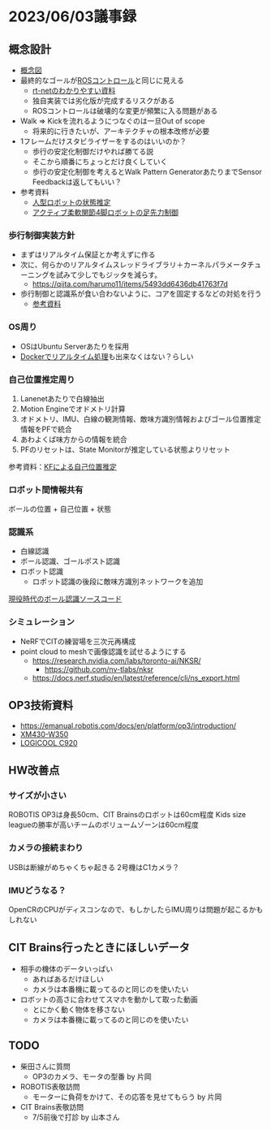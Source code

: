 # 2023/06/03議事録

## 概念設計
* [概念図](https://docs.google.com/presentation/d/1wIjPugkUAdvt_OQIjnh8dUanPGtUBc8qIvgNZuvNX6I/edit?usp=sharing)
* 最終的なゴールが[ROSコントロール](https://control.ros.org/master/index.html)と同じに見える
    * [rt-netのわかりやすい資料](https://rt-net.jp/humanoid/archives/3571)
    * 独自実装では劣化版が完成するリスクがある
    * ROSコントロールは破壊的な変更が頻繁に入る問題がある
* Walk => Kickを流れるようにつなぐのは一旦Out of scope
    * 将来的に行きたいが、アーキテクチャの根本改修が必要
* 1フレームだけスタビライザーをするのはいいのか？
    * 歩行の安定化制御だけやれば勝てる説
    * そこから順番にちょっとだけ良くしていく
    * 歩行の安定化制御を考えるとWalk Pattern GeneratorあたりまでSensor Feedbackは返してもいい？
* 参考資料
    * [人型ロボットの状態推定](https://www.jstage.jst.go.jp/article/jrsj/36/2/36_36_116/_pdf)
    * [アクティブ柔軟関節4脚ロボットの足先力制御](https://www.jstage.jst.go.jp/article/jacc/59/0/59_785/_pdf/-char/ja)

### 歩行制御実装方針
* まずはリアルタイム保証とか考えずに作る
* 次に、何らかのリアルタイムスレッドライブラリ＋カーネルパラメータチューニングを試みて少しでもジッタを減らす。
    * https://qiita.com/harumo11/items/5493dd6436db41763f7d
* 歩行制御と認識系が食い合わないように、コアを固定するなどの対処を行う
    * [参考資料](https://github.com/ros2-realtime-demo/pendulum/blob/149211076ca43a58daaa1b2a7a55fcd8e725a8e9/pendulum_bringup/launch/pendulum_bringup.launch.py#L43-L88)

### OS周り
* OSはUbuntu Serverあたりを採用
* [Dockerでリアルタイム処理](https://tshell.hatenablog.com/entry/2020/01/27/214125)も出来なくはない？らしい

### 自己位置推定周り
1. Lanenetあたりで白線抽出
2. Motion Engineでオドメトリ計算
3. オドメトリ、IMU、白線の観測情報、敵味方識別情報およびゴール位置推定情報をPFで統合
4. あわよくば味方からの情報を統合
5. PFのリセットは、State Monitorが推定している状態よりリセット

参考資料：[KFによる自己位置推定](https://www.amazon.co.jp/%E3%82%AB%E3%83%AB%E3%83%9E%E3%83%B3%E3%83%95%E3%82%A3%E3%83%AB%E3%82%BF%E3%81%AE%E5%9F%BA%E7%A4%8E%E3%81%A8%E5%AE%9F%E8%A3%85-%E8%87%AA%E5%8B%95%E9%81%8B%E8%BB%A2%E3%83%BB%E7%A7%BB%E5%8B%95%E3%83%AD%E3%83%9C%E3%83%83%E3%83%88%E3%83%BB%E9%89%84%E9%81%93%E3%81%B8%E3%81%AE%E5%AE%9F%E8%B7%B5%E3%81%BE%E3%81%A7-%E8%A8%AD%E8%A8%88%E6%8A%80%E8%A1%93%E3%82%B7%E3%83%AA%E3%83%BC%E3%82%BA-%E7%B6%B1%E5%B3%B6-%E5%9D%87/dp/4910558039)


### ロボット間情報共有
ボールの位置 + 自己位置 + 状態

### 認識系
* 白線認識
* ボール認識、ゴールポスト認識
* ロボット認識
    * ロボット認識の後段に敵味方識別ネットワークを追加

[現役時代のボール認識ソースコード](https://github.com/hakuturu583/robocup_packages/blob/master/robocup_object_detector/script/ball_detector.py)

### シミュレーション
* NeRFでCITの練習場を三次元再構成
* point cloud to meshで画像認識を試せるようにする
    * https://research.nvidia.com/labs/toronto-ai/NKSR/
        * https://github.com/nv-tlabs/nksr
    * https://docs.nerf.studio/en/latest/reference/cli/ns_export.html

## OP3技術資料
* https://emanual.robotis.com/docs/en/platform/op3/introduction/
* [XM430-W350](https://www.besttechnology.co.jp/modules/knowledge/?Dynamixel%20XM430-W350)
* [LOGICOOL C920](https://www.amazon.co.jp/%E3%83%AD%E3%82%B8%E3%82%AF%E3%83%BC%E3%83%AB-960-000764-LOGICOOL-HD%E3%83%97%E3%83%AD-%E3%82%A6%E3%82%A7%E3%83%96%E3%82%AB%E3%83%A0/dp/B006JH8T3S)


## HW改善点
### サイズが小さい
ROBOTIS OP3は身長50cm、CIT Brainsのロボットは60cm程度
Kids size leagueの勝率が高いチームのボリュームゾーンは60cm程度

### カメラの接続まわり
USBは断線がめちゃくちゃ起きる
2号機はC1カメラ？

### IMUどうなる？
OpenCRのCPUがディスコンなので、もしかしたらIMU周りは問題が起こるかもしれない

## CIT Brains行ったときにほしいデータ
* 相手の機体のデータいっぱい
    * あればあるだけほしい
    * カメラは本番機に載ってるのと同じのを使いたい
* ロボットの高さに合わせてスマホを動かして取った動画
    * とにかく動く物体を移さない
    * カメラは本番機に載ってるのと同じのを使いたい

## TODO
* 柴田さんに質問
    * OP3のカメラ、モータの型番 by 片岡
* ROBOTIS表敬訪問
    * モーターに負荷をかけて、その応答を見せてもらう by 片岡
* CIT Brains表敬訪問
    * 7/5前後で打診 by 山本さん
